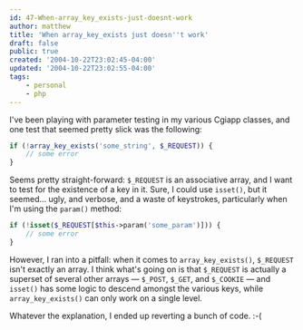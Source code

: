 ```yaml
---
id: 47-When-array_key_exists-just-doesnt-work
author: matthew
title: 'When array_key_exists just doesn''t work'
draft: false
public: true
created: '2004-10-22T23:02:45-04:00'
updated: '2004-10-22T23:02:55-04:00'
tags:
    - personal
    - php
---
```

I've been playing with parameter testing in my various Cgiapp classes, and one
test that seemed pretty slick was the following:

```php
if (!array_key_exists('some_string', $_REQUEST)) {
    // some error
}
```

Seems pretty straight-forward: `$_REQUEST` is an associative array, and I want
to test for the existence of a key in it. Sure, I could use `isset()`, but it
seemed… ugly, and verbose, and a waste of keystrokes, particularly when I'm
using the `param()` method:

```php
if (!isset($_REQUEST[$this->param('some_param')])) {
    // some error
}
```

However, I ran into a pitfall: when it comes to `array_key_exists()`,
`$_REQUEST` isn't exactly an array. I think what's going on is that `$_REQUEST`
is actually a superset of several other arrays — `$_POST`, `$_GET`, and
`$_COOKIE` — and `isset()` has some logic to descend amongst the various keys,
while `array_key_exists()` can only work on a single level.

Whatever the explanation, I ended up reverting a bunch of code. :-(
